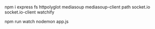 npm i express fs httpolyglot mediasoup mediasoup-client path socket.io socket.io-client watchify

npm run watch
nodemon app.js